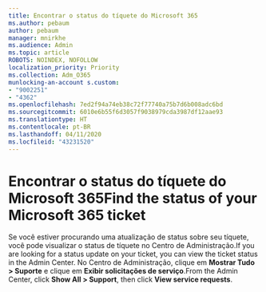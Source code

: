 ```yaml
---
title: Encontrar o status do tíquete do Microsoft 365
ms.author: pebaum
author: pebaum
manager: mnirkhe
ms.audience: Admin
ms.topic: article
ROBOTS: NOINDEX, NOFOLLOW
localization_priority: Priority
ms.collection: Adm_O365
munlocking-an-account s.custom:
- "9002251"
- "4362"
ms.openlocfilehash: 7ed2f94a74eb38c72f77740a75b7d6b008adc6bd
ms.sourcegitcommit: 6010e6b55f6d3057f9038979cda3987df12aae93
ms.translationtype: HT
ms.contentlocale: pt-BR
ms.lasthandoff: 04/11/2020
ms.locfileid: "43231520"
---
```

# <a name="find-the-status-of-your-microsoft-365-ticket"></a><span data-ttu-id="ddd5a-102">Encontrar o status do tíquete do Microsoft 365</span><span class="sxs-lookup"><span data-stu-id="ddd5a-102">Find the status of your Microsoft 365 ticket</span></span>

<span data-ttu-id="ddd5a-103">Se você estiver procurando uma atualização de status sobre seu tíquete, você pode visualizar o status de tíquete no Centro de Administração.</span><span class="sxs-lookup"><span data-stu-id="ddd5a-103">If you are looking for a status update on your ticket, you can view the ticket status in the Admin Center.</span></span> <span data-ttu-id="ddd5a-104">No Centro de Administração, clique em **Mostrar Tudo > Suporte** e clique em **Exibir solicitações de serviço**.</span><span class="sxs-lookup"><span data-stu-id="ddd5a-104">From the Admin Center, click **Show All > Support**, then click **View service requests**.</span></span>
